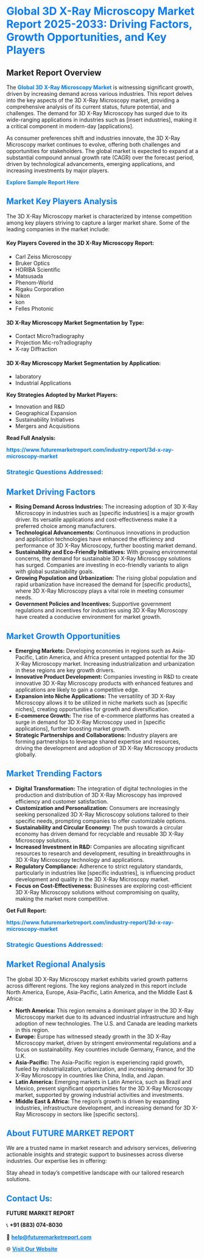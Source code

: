 <h1 style="color: #007BFF;">Global 3D X-Ray Microscopy Market Report 2025-2033: Driving Factors, Growth Opportunities, and Key Players</h1>

<section id="overview">
<h2>Market Report Overview</h2>
<p>The <a href="https://www.futuremarketreport.com/industry-report/3d-x-ray-microscopy-market" style="color: #007BFF; text-decoration: none;"><strong>Global 3D X-Ray Microscopy Market</strong></a> is witnessing significant growth, driven by increasing demand across various industries. This report delves into the key aspects of the 3D X-Ray Microscopy market, providing a comprehensive analysis of its current status, future potential, and challenges. The demand for 3D X-Ray Microscopy has surged due to its wide-ranging applications in industries such as [insert industries], making it a critical component in modern-day [applications].</p>
<p>As consumer preferences shift and industries innovate, the 3D X-Ray Microscopy market continues to evolve, offering both challenges and opportunities for stakeholders. The global market is expected to expand at a substantial compound annual growth rate (CAGR) over the forecast period, driven by technological advancements, emerging applications, and increasing investments by major players.</p>
</section>

<section id="overview">
<p><a href="https://www.futuremarketreport.com/request-sample/reportId=58754" style="color: #007BFF; text-decoration: none;"><strong>Explore Sample Report Here</strong></a></p>
</section>

<section id="key-players">
<h2 style="color: #007BFF;">Market Key Players Analysis</h2>
<p>The 3D X-Ray Microscopy market is characterized by intense competition among key players striving to capture a larger market share. Some of the leading companies in the market include:</p>
<h4>Key Players Covered in the 3D X-Ray Microscopy Report:</h4>
<ul><li>Carl Zeiss Microscopy</li><li>Bruker Optics</li><li>HORIBA Scientific</li><li>Matsusada</li><li>Phenom-World</li><li>Rigaku Corporation</li><li>Nikon</li><li>kon</li><li>Felles Photonic</li></ul>
<h4>3D X-Ray Microscopy Market Segmentation by Type:</h4>
<ul><li>Contact Micro?radiography</li><li>Projection Mic-ro?radiography</li><li>X-ray Diffraction</li></ul>

<h4>3D X-Ray Microscopy Market Segmentation by Application:</h4>
<ul><li>laboratory</li><li>Industrial Applications</li></ul>
<p><strong>Key Strategies Adopted by Market Players:</strong></p>
<ul>
<li>Innovation and R&D</li>
<li>Geographical Expansion</li>
<li>Sustainability Initiatives</li>
<li>Mergers and Acquisitions</li>
</ul>
</section>

<section>
<p><strong>Read Full Analysis: </strong></p><a href="https://www.futuremarketreport.com/industry-report/3d-x-ray-microscopy-market" style="color: #007BFF; text-decoration: none;"><strong>https://www.futuremarketreport.com/industry-report/3d-x-ray-microscopy-market</strong></a>
<h3 style="color: #007BFF;">Strategic Questions Addressed:</h3>
</section>

<section id="driving-factors">
<h2 style="color: #007BFF;">Market Driving Factors</h2>
<ul>
<li><strong>Rising Demand Across Industries:</strong> The increasing adoption of 3D X-Ray Microscopy in industries such as [specific industries] is a major growth driver. Its versatile applications and cost-effectiveness make it a preferred choice among manufacturers.</li>
<li><strong>Technological Advancements:</strong> Continuous innovations in production and application technologies have enhanced the efficiency and performance of 3D X-Ray Microscopy, further boosting market demand.</li>
<li><strong>Sustainability and Eco-Friendly Initiatives:</strong> With growing environmental concerns, the demand for sustainable 3D X-Ray Microscopy solutions has surged. Companies are investing in eco-friendly variants to align with global sustainability goals.</li>
<li><strong>Growing Population and Urbanization:</strong> The rising global population and rapid urbanization have increased the demand for [specific products], where 3D X-Ray Microscopy plays a vital role in meeting consumer needs.</li>
<li><strong>Government Policies and Incentives:</strong> Supportive government regulations and incentives for industries using 3D X-Ray Microscopy have created a conducive environment for market growth.</li>
</ul>
</section>

<section id="growth-opportunities">
<h2 style="color: #007BFF;">Market Growth Opportunities</h2>
<ul>
<li><strong>Emerging Markets:</strong> Developing economies in regions such as Asia-Pacific, Latin America, and Africa present untapped potential for the 3D X-Ray Microscopy market. Increasing industrialization and urbanization in these regions are key growth drivers.</li>
<li><strong>Innovative Product Development:</strong> Companies investing in R&D to create innovative 3D X-Ray Microscopy products with enhanced features and applications are likely to gain a competitive edge.</li>
<li><strong>Expansion into Niche Applications:</strong> The versatility of 3D X-Ray Microscopy allows it to be utilized in niche markets such as [specific niches], creating opportunities for growth and diversification.</li>
<li><strong>E-commerce Growth:</strong> The rise of e-commerce platforms has created a surge in demand for 3D X-Ray Microscopy used in [specific applications], further boosting market growth.</li>
<li><strong>Strategic Partnerships and Collaborations:</strong> Industry players are forming partnerships to leverage shared expertise and resources, driving the development and adoption of 3D X-Ray Microscopy products globally.</li>
</ul>
</section>

<section id="trending-factors">
<h2 style="color: #007BFF;">Market Trending Factors</h2>
<ul>
<li><strong>Digital Transformation:</strong> The integration of digital technologies in the production and distribution of 3D X-Ray Microscopy has improved efficiency and customer satisfaction.</li>
<li><strong>Customization and Personalization:</strong> Consumers are increasingly seeking personalized 3D X-Ray Microscopy solutions tailored to their specific needs, prompting companies to offer customizable options.</li>
<li><strong>Sustainability and Circular Economy:</strong> The push towards a circular economy has driven demand for recyclable and reusable 3D X-Ray Microscopy solutions.</li>
<li><strong>Increased Investment in R&D:</strong> Companies are allocating significant resources to research and development, resulting in breakthroughs in 3D X-Ray Microscopy technology and applications.</li>
<li><strong>Regulatory Compliance:</strong> Adherence to strict regulatory standards, particularly in industries like [specific industries], is influencing product development and quality in the 3D X-Ray Microscopy market.</li>
<li><strong>Focus on Cost-Effectiveness:</strong> Businesses are exploring cost-efficient 3D X-Ray Microscopy solutions without compromising on quality, making the market more competitive.</li>
</ul>
</section>

<section>
<p><strong>Get Full Report: </strong></p><a href="https://www.futuremarketreport.com/industry-report/3d-x-ray-microscopy-market" style="color: #007BFF; text-decoration: none;"><strong>https://www.futuremarketreport.com/industry-report/3d-x-ray-microscopy-market</strong></a>
<h3 style="color: #007BFF;">Strategic Questions Addressed:</h3>
</section>


<section id="regional-analysis">
<h2 style="color: #007BFF;">Market Regional Analysis</h2>
<p>The global 3D X-Ray Microscopy market exhibits varied growth patterns across different regions. The key regions analyzed in this report include North America, Europe, Asia-Pacific, Latin America, and the Middle East & Africa:</p>
<ul>
<li><strong>North America:</strong> This region remains a dominant player in the 3D X-Ray Microscopy market due to its advanced industrial infrastructure and high adoption of new technologies. The U.S. and Canada are leading markets in this region.</li>
<li><strong>Europe:</strong> Europe has witnessed steady growth in the 3D X-Ray Microscopy market, driven by stringent environmental regulations and a focus on sustainability. Key countries include Germany, France, and the U.K.</li>
<li><strong>Asia-Pacific:</strong> The Asia-Pacific region is experiencing rapid growth, fueled by industrialization, urbanization, and increasing demand for 3D X-Ray Microscopy in countries like China, India, and Japan.</li>
<li><strong>Latin America:</strong> Emerging markets in Latin America, such as Brazil and Mexico, present significant opportunities for the 3D X-Ray Microscopy market, supported by growing industrial activities and investments.</li>
<li><strong>Middle East & Africa:</strong> The region’s growth is driven by expanding industries, infrastructure development, and increasing demand for 3D X-Ray Microscopy in sectors like [specific sectors].</li>
</ul>
</section>

<footer>
<h2 style="color: #007BFF;">About FUTURE MARKET REPORT</h2>
<p>We are a trusted name in market research and advisory services, delivering actionable insights and strategic support to businesses across diverse industries. Our expertise lies in offering:</p>

<p>Stay ahead in today’s competitive landscape with our tailored research solutions.</p>

<h2 style="color: #007BFF;">Contact Us:</h2>
<p><strong>FUTURE MARKET REPORT</strong></p>
<p>📞 <strong>+91 (883) 074-8030</strong></p>
<p>📧 <strong><a href="mailto:help@futuremarketreport.com" style="color: #007BFF;">help@futuremarketreport.com</a></strong></p>
<p>🌐 <strong><a href="https://www.futuremarketreport.com/" style="color: #007BFF;">Visit Our Website</a></strong></p>
</footer>